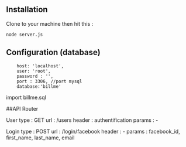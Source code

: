 
## Installation
Clone to your machine then hit this :

	node server.js

## Configuration (database)

        host: 'localhost',
        user: 'root',
        password : '',
        port : 3306, //port mysql
        database:'billme'	

import billme.sql

##API Router

User
type : GET
url : /users
header : authentification
params : -

Login
type : POST
url : /login/facebook
header : -
params : facebook_id, first_name, last_name, email
